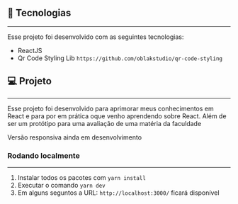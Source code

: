 ## 🚀 Tecnologias

---

Esse projeto foi desenvolvido com as seguintes tecnologias:

- ReactJS
- Qr Code Styling Lib `https://github.com/oblakstudio/qr-code-styling`

## 💻 Projeto

---

Esse projeto foi desenvolvido para aprimorar meus conhecimentos em React e para por em prática oque venho aprendendo sobre React. Além de ser um protótipo para uma avaliação de uma matéria da faculdade

Versão responsiva ainda em desenvolvimento

### Rodando localmente

---

1. Instalar todos os pacotes com `yarn install`
2. Executar o comando `yarn dev`
3. Em alguns seguntos a URL: `http://localhost:3000/` ficará disponível